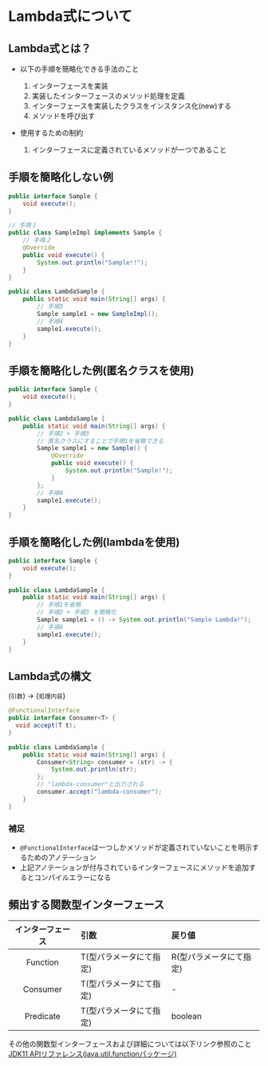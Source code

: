 
# Lambda式について

## Lambda式とは？

* 以下の手順を簡略化できる手法のこと
  1. インターフェースを実装
  2. 実装したインターフェースのメソッド処理を定義
  3. インターフェースを実装したクラスをインスタンス化(new)する
  4. メソッドを呼び出す

* 使用するための制約
   1. インターフェースに定義されているメソッドが一つであること  


## 手順を簡略化しない例

```java
public interface Sample {
    void execute();
}

// 手順１
public class SampleImpl implements Sample {
    // 手順２
    @Override
    public void execute() {
        System.out.println("Sample!!");
    }
}

public class LambdaSample {
    public static void main(String[] args) {
        // 手順3
        Sample sample1 = new SampleImpl();
        // 手順4
        sample1.execute();
    }
}
```

## 手順を簡略化した例(匿名クラスを使用)

```java
public interface Sample {
    void execute();
}

public class LambdaSample {
    public static void main(String[] args) {
        // 手順2 + 手順3
        // 匿名クラスにすることで手順1を省略できる
        Sample sample1 = new Sample() {
            @Override
            public void execute() {
                System.out.println("Sample!");
            }
        };
        // 手順4
        sample1.execute();
    }
}
```


## 手順を簡略化した例(lambdaを使用)

```java
public interface Sample {
    void execute();
}

public class LambdaSample {
    public static void main(String[] args) {
        // 手順1を省略
        // 手順2 + 手順3 を簡略化
        Sample sample1 = () -> System.out.println("Sample Lambda!");
        // 手順4
        sample1.execute();
    }
}
```

## Lambda式の構文

(`引数`) -> {`処理内容`}

```java
@FunctionalInterface
public interface Consumer<T> {
  void accept(T t);
}

public class LambdaSample {
    public static void main(String[] args) {
        Consumer<String> consumer = (str) -> {  
            System.out.println(str);
        };
        // "lambda-consumer"と出力される
        consumer.accept("lambda-consumer");
    }
}
```

### 補足
* `@FunctionalInterface`は一つしかメソッドが定義されていないことを明示するためのアノテーション
* 上記アノテーションが付与されているインターフェースにメソッドを追加するとコンパイルエラーになる


## 頻出する関数型インターフェース

| インターフェース | 引数 | 戻り値 |
| :---: | :--- | :--- |
|Function|T(型パラメータにて指定)|R(型パラメータにて指定)|  
|Consumer|T(型パラメータにて指定)|-|  
|Predicate|T(型パラメータにて指定)|boolean|  d

その他の関数型インターフェースおよび詳細については以下リンク参照のこと  
[JDK11 APIリファレンス(java.util.functionパッケージ)](https://docs.oracle.com/javase/jp/11/docs/api/java.base/java/util/function/package-summary.html)
